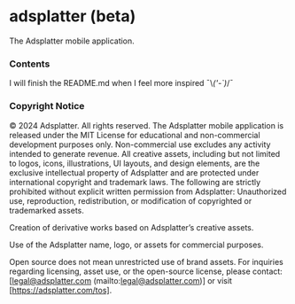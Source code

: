 # adsplatter (beta)

The Adsplatter mobile application.

### Contents

I will finish the README.md when I feel more inspired ¯\\_('-`)_/¯

### Copyright Notice

© 2024 Adsplatter. All rights reserved.
The Adsplatter mobile application is released under the MIT License for educational and non-commercial development purposes only. Non-commercial use excludes any activity intended to generate revenue. All creative assets, including but not limited to logos, icons, illustrations, UI layouts, and design elements, are the exclusive intellectual property of Adsplatter and are protected under international copyright and trademark laws.
The following are strictly prohibited without explicit written permission from Adsplatter:
Unauthorized use, reproduction, redistribution, or modification of copyrighted or trademarked assets.

Creation of derivative works based on Adsplatter’s creative assets.

Use of the Adsplatter name, logo, or assets for commercial purposes.

Open source does not mean unrestricted use of brand assets.
For inquiries regarding licensing, asset use, or the open-source license, please contact: [legal@adsplatter.com (mailto:legal@adsplatter.com)] or visit [https://adsplatter.com/tos].

